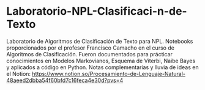 # Laboratorio-NPL-Clasificaci-n-de-Texto
Laboratorio de Algoritmos de Clasificación de Texto para NPL. Notebooks proporcionados por el profesor Francisco Camacho en el curso de Algoritmos de Clasificación. Fueron documentados para prácticar conocimientos en Modelos Markovianos, Esquema de Viterbi, Naibe Bayes y aplicados a código en Python. Notas complementarias y lluvia de ideas en el Notion: https://www.notion.so/Procesamiento-de-Lenguaje-Natural-48aeed2dbba54f60bfd7c16feca4e30d?pvs=4 
